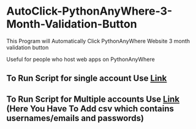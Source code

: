 # AutoClick-PythonAnyWhere-3-Month-Validation-Button

This Program will Automatically Click PythonAnyWhere Website 3 month validation button

Useful for people who host web apps on PythonAnyWhere

## To Run Script for single account Use [Link](https://github.com/Atharv-Chaudhari/AutoClick-PythonAnyWhere-3-Month-Validation-Button/blob/main/app.py)

## To Run Script for Multiple accounts Use [Link](https://github.com/Atharv-Chaudhari/AutoClick-PythonAnyWhere-3-Month-Validation-Button/blob/main/main.py) (Here You Have To Add csv which contains usernames/emails and passwords)
